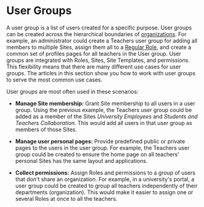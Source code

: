 # User Groups [](id=user-groups)

A user group is a list of users created for a specific purpose. User groups can
be created across the hierarchical boundaries of
[organizations](/discover/portal/-/knowledge_base/7-1/organizations). 
For example, an administrator could create a Teachers user group for adding all
members to multiple Sites, assign them all to a
[Regular Role](/discover/portal/-/knowledge_base/7-1/roles-and-permissions), 
and create a common set of profiles pages for all teachers in the User group.
User groups are integrated with Roles, Sites, Site Templates, and permissions.
This flexibility means that there are many different use cases for user groups.
The articles in this section show you how to work with user groups to serve the
most common use cases. 

User groups are most often used in these scenarios: 

-   **Manage Site membership:** Grant Site membership to all users in a user 
    group. Using the previous example, the Teachers user group could be added 
    as a member of the Sites *University Employees* and 
    *Students and Teachers Collaboration*. This would add all users in that user 
    group as members of those Sites. 

-   **Manage user personal pages:** Provide predefined public or private pages 
    to the users in the user group. For example, the Teachers user group could 
    be created to ensure the home page on all teachers' personal Sites has the 
    same layout and applications. 

-   **Collect permissions:** Assign Roles and permissions to a group of users 
    that don't share an organization. For example, in a university's portal, a 
    user group could be created to group all teachers independently of their 
    departments (organization). This would make it easier to assign one or 
    several Roles at once to all the teachers. 

